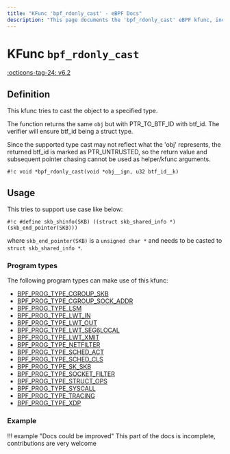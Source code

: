 ```yaml
---
title: "KFunc 'bpf_rdonly_cast' - eBPF Docs"
description: "This page documents the 'bpf_rdonly_cast' eBPF kfunc, including its defintion, usage, program types that can use it, and examples."
---
```

# KFunc `bpf_rdonly_cast`

<!-- [FEATURE_TAG](bpf_rdonly_cast) -->
[:octicons-tag-24: v6.2](https://github.com/torvalds/linux/commit/a35b9af4ec2c7f69286ef861fd2074a577e354cb)
<!-- [/FEATURE_TAG] -->

## Definition

This kfunc tries to cast the object to a specified type.

The function returns the same `obj` but with PTR_TO_BTF_ID with
btf_id. The verifier will ensure btf_id being a struct type.

Since the supported type cast may not reflect what the 'obj'
represents, the returned btf_id is marked as PTR_UNTRUSTED, so
the return value and subsequent pointer chasing cannot be
used as helper/kfunc arguments.

<!-- [KFUNC_DEF] -->
`#!c void *bpf_rdonly_cast(void *obj__ign, u32 btf_id__k)`
<!-- [/KFUNC_DEF] -->

## Usage

This tries to support use case like below:

`#!c #define skb_shinfo(SKB) ((struct skb_shared_info *)(skb_end_pointer(SKB)))`

where `skb_end_pointer(SKB)` is a `unsigned char *` and needs to
be casted to `struct skb_shared_info *`.


### Program types

The following program types can make use of this kfunc:

<!-- [KFUNC_PROG_REF] -->
- [BPF_PROG_TYPE_CGROUP_SKB](../program-type/BPF_PROG_TYPE_CGROUP_SKB.md)
- [BPF_PROG_TYPE_CGROUP_SOCK_ADDR](../program-type/BPF_PROG_TYPE_CGROUP_SOCK_ADDR.md)
- [BPF_PROG_TYPE_LSM](../program-type/BPF_PROG_TYPE_LSM.md)
- [BPF_PROG_TYPE_LWT_IN](../program-type/BPF_PROG_TYPE_LWT_IN.md)
- [BPF_PROG_TYPE_LWT_OUT](../program-type/BPF_PROG_TYPE_LWT_OUT.md)
- [BPF_PROG_TYPE_LWT_SEG6LOCAL](../program-type/BPF_PROG_TYPE_LWT_SEG6LOCAL.md)
- [BPF_PROG_TYPE_LWT_XMIT](../program-type/BPF_PROG_TYPE_LWT_XMIT.md)
- [BPF_PROG_TYPE_NETFILTER](../program-type/BPF_PROG_TYPE_NETFILTER.md)
- [BPF_PROG_TYPE_SCHED_ACT](../program-type/BPF_PROG_TYPE_SCHED_ACT.md)
- [BPF_PROG_TYPE_SCHED_CLS](../program-type/BPF_PROG_TYPE_SCHED_CLS.md)
- [BPF_PROG_TYPE_SK_SKB](../program-type/BPF_PROG_TYPE_SK_SKB.md)
- [BPF_PROG_TYPE_SOCKET_FILTER](../program-type/BPF_PROG_TYPE_SOCKET_FILTER.md)
- [BPF_PROG_TYPE_STRUCT_OPS](../program-type/BPF_PROG_TYPE_STRUCT_OPS.md)
- [BPF_PROG_TYPE_SYSCALL](../program-type/BPF_PROG_TYPE_SYSCALL.md)
- [BPF_PROG_TYPE_TRACING](../program-type/BPF_PROG_TYPE_TRACING.md)
- [BPF_PROG_TYPE_XDP](../program-type/BPF_PROG_TYPE_XDP.md)
<!-- [/KFUNC_PROG_REF] -->

### Example

!!! example "Docs could be improved"
    This part of the docs is incomplete, contributions are very welcome

